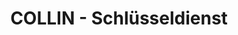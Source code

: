---
title: "COLLIN - Schlüsseldienst"
url: /stuttgart/collin-schluesseldienst/
shop: Schlüsseldienst
---